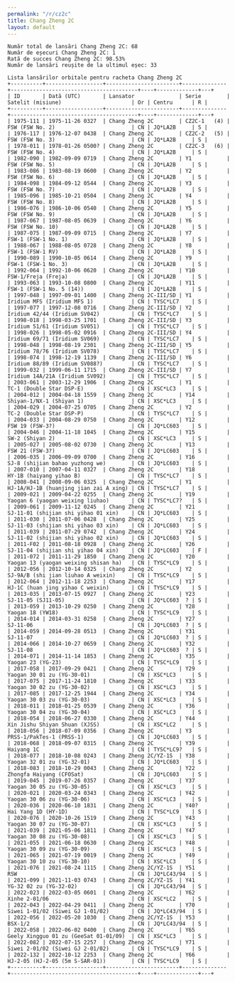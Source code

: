 ```yaml
---
permalink: "/r/cz2c"
title: Chang Zheng 2C
layout: default
---
```


    Număr total de lansări Chang Zheng 2C: 68
    Număr de eșecuri Chang Zheng 2C: 1
    Rată de succes Chang Zheng 2C: 98.53%
    Număr de lansări reușite de la ultimul eșec: 33
    
    Lista lansărilor orbitale pentru racheta Chang Zheng 2C
    +----------+------------------+-----------------------+--------------+----------------------------------------+----+-------------+---+
    | ID       | Dată (UTC)       | Lansator              | Serie        | Satelit (misiune)                      | Or | Centru      | R |
    +----------+------------------+-----------------------+--------------+----------------------------------------+----+-------------+---+
    | 1975-111 | 1975-11-26 0327  | Chang Zheng 2C        | CZ2C-1   (4) | FSW (FSW No. 2)                        | CN | JQ*LA2B     | S |
    | 1976-117 | 1976-12-07 0438  | Chang Zheng 2C        | CZ2C-2   (5) | FSW (FSW No. 3)                        | CN | JQ*LA2B     | S |
    | 1978-011 | 1978-01-26 0500? | Chang Zheng 2C        | CZ2C-3   (6) | FSW (FSW No. 4)                        | CN | JQ*LA2B     | S |
    | 1982-090 | 1982-09-09 0719  | Chang Zheng 2C        | Y1           | FSW (FSW No. 5)                        | CN | JQ*LA2B     | S |
    | 1983-086 | 1983-08-19 0600  | Chang Zheng 2C        | Y2           | FSW (FSW No. 6)                        | CN | JQ*LA2B     | S |
    | 1984-098 | 1984-09-12 0544  | Chang Zheng 2C        | Y3           | FSW (FSW No. 7)                        | CN | JQ*LA2B     | S |
    | 1985-096 | 1985-10-21 0504  | Chang Zheng 2C        | Y4           | FSW (FSW No. 8)                        | CN | JQ*LA2B     | S |
    | 1986-076 | 1986-10-06 0540  | Chang Zheng 2C        | Y5           | FSW (FSW No. 9)                        | CN | JQ*LA2B     | S |
    | 1987-067 | 1987-08-05 0639  | Chang Zheng 2C        | Y6           | FSW (FSW No. 10)                       | CN | JQ*LA2B     | S |
    | 1987-075 | 1987-09-09 0715  | Chang Zheng 2C        | Y7           | FSW-1 (FSW-1 No. 1)                    | CN | JQ*LA2B     | S |
    | 1988-067 | 1988-08-05 0728  | Chang Zheng 2C        | Y8           | FSW-1 (FSW-1 RV)                       | CN | JQ*LA2B     | S |
    | 1990-089 | 1990-10-05 0614  | Chang Zheng 2C        | Y9           | FSW-1 (FSW-1 No. 3)                    | CN | JQ*LA2B     | S |
    | 1992-064 | 1992-10-06 0620  | Chang Zheng 2C        | Y10          | FSW-1/Freja (Freja)                    | CN | JQ*LA2B     | S |
    | 1993-063 | 1993-10-08 0800  | Chang Zheng 2C        | Y11          | FSW-1 (FSW-1 No. 5 (14))               | CN | JQ*LA2B     | S |
    | 1997-048 | 1997-09-01 1400  | Chang Zheng 2C-III/SD | Y1           | Iridium MFS (Iridium MFS 1)            | CN | TYSC*LC7    | S |
    | 1997-077 | 1997-12-08 0716  | Chang Zheng 2C-III/SD | Y2           | Iridium 42/44 (Iridium SV042)          | CN | TYSC*LC7    | S |
    | 1998-018 | 1998-03-25 1701  | Chang Zheng 2C-III/SD | Y3           | Iridium 51/61 (Iridium SV051)          | CN | TYSC*LC7    | S |
    | 1998-026 | 1998-05-02 0916  | Chang Zheng 2C-III/SD | Y4           | Iridium 69/71 (Iridium SV069)          | CN | TYSC*LC7    | S |
    | 1998-048 | 1998-08-19 2301  | Chang Zheng 2C-III/SD | Y5           | Iridium 78/76 (Iridium SV078)          | CN | TYSC*LC7    | S |
    | 1998-074 | 1998-12-19 1139  | Chang Zheng 2C-III/SD | Y6           | Iridium 88/89 (Iridium SV088?)         | CN | TYSC*LC7    | S |
    | 1999-032 | 1999-06-11 1715  | Chang Zheng 2C-III/SD | Y7           | Iridium 14A/21A (Iridium SV092)        | CN | TYSC*LC7    | S |
    | 2003-061 | 2003-12-29 1906  | Chang Zheng 2C        | Y1           | TC-1 (Double Star DSP-E)               | CN | XSC*LC3     | S |
    | 2004-012 | 2004-04-18 1559  | Chang Zheng 2C        | Y14          | Shiyan-1/NX-1 (Shiyan 1)               | CN | XSC*LC3     | S |
    | 2004-029 | 2004-07-25 0705  | Chang Zheng 2C        | Y2           | TC-2 (Double Star DSP-P)               | CN | TYSC*LC7    | S |
    | 2004-033 | 2004-08-29 0750  | Chang Zheng 2C        | Y12          | FSW 19 (FSW-3?)                        | CN | JQ*LC603    | S |
    | 2004-046 | 2004-11-18 1045  | Chang Zheng 2C        | Y15          | SW-2 (Shiyan 2)                        | CN | XSC*LC3     | S |
    | 2005-027 | 2005-08-02 0730  | Chang Zheng 2C        | Y13          | FSW 21 (FSW-3?)                        | CN | JQ*LC603    | S |
    | 2006-035 | 2006-09-09 0700  | Chang Zheng 2C        | Y16          | SJ-8 (shijian bahao yuzhong we)        | CN | JQ*LC603    | S |
    | 2007-010 | 2007-04-11 0327  | Chang Zheng 2C        | Y18          | HY-1B (haiyang yihao B)                | CN | TYSC*LC7    | S |
    | 2008-041 | 2008-09-06 0325  | Chang Zheng 2C        | Y1           | HJ-1A/HJ-1B (huanjing jian zai A xing) | CN | TYSC*LC7    | S |
    | 2009-021 | 2009-04-22 0255  | Chang Zheng 2C        | Y19          | Yaogan 6 (yaogan weixing liuhao)       | CN | TYSC*LC7?   | S |
    | 2009-061 | 2009-11-12 0245  | Chang Zheng 2C        | Y21          | SJ-11-01 (shijian shi yihao 01 xin)    | CN | JQ*LC603    | S |
    | 2011-030 | 2011-07-06 0428  | Chang Zheng 2C        | Y25          | SJ-11-03 (shijian shi yihao 03 xin)    | CN | JQ*LC603    | S |
    | 2011-039 | 2011-07-29 0742  | Chang Zheng 2C        | Y24          | SJ-11-02 (shijian shi yihao 02 xin)    | CN | JQ*LC603    | S |
    | 2011-F02 | 2011-08-18 0928  | Chang Zheng 2C        | Y26          | SJ-11-04 (shijian shi yihao 04 xin)    | CN | JQ*LC603    | F |
    | 2011-072 | 2011-11-29 1850  | Chang Zheng 2C        | Y20          | Yaogan 13 (yaogan weixing shisan ha)   | CN | TYSC*LC9    | S |
    | 2012-056 | 2012-10-14 0325  | Chang Zheng 2C        | Y2           | SJ-9A/B (shi jian liuhao A weixin)     | CN | TYSC*LC9    | S |
    | 2012-064 | 2012-11-18 2253  | Chang Zheng 2C        | Y17          | HJ-1C (huan jing yihao C weixin)       | CN | TYSC*LC9    | S |
    | 2013-035 | 2013-07-15 0927  | Chang Zheng 2C        | Y23          | SJ-11-05 (SJ11-05)                     | CN | JQ*LC603  ? | S |
    | 2013-059 | 2013-10-29 0250  | Chang Zheng 2C        | Y28          | Yaogan 18 (YW18)                       | CN | TYSC*LC9    | S |
    | 2014-014 | 2014-03-31 0258  | Chang Zheng 2C        | Y27          | SJ-11-06                               | CN | JQ*LC603  ? | S |
    | 2014-059 | 2014-09-28 0513  | Chang Zheng 2C        | Y31          | SJ-11-07                               | CN | JQ*LC603  ? | S |
    | 2014-066 | 2014-10-27 0659  | Chang Zheng 2C        | Y32          | SJ-11-08                               | CN | JQ*LC603  ? | S |
    | 2014-071 | 2014-11-14 1853  | Chang Zheng 2C        | Y35          | Yaogan 23 (YG-23)                      | CN | TYSC*LC9    | S |
    | 2017-058 | 2017-09-29 0421  | Chang Zheng 2C        | Y29          | Yaogan 30 01 zu (YG-30-01)             | CN | XSC*LC3     | S |
    | 2017-075 | 2017-11-24 1810  | Chang Zheng 2C        | Y33          | Yaogan 30 02 zu (YG-30-02)             | CN | XSC*LC3     | S |
    | 2017-085 | 2017-12-25 1944  | Chang Zheng 2C        | Y34          | Yaogan 30 03 zu (YG-30-03)             | CN | XSC*LC3     | S |
    | 2018-011 | 2018-01-25 0539  | Chang Zheng 2C        | Y36          | Yaogan 30 04 zu (YG-30-04)             | CN | XSC*LC3     | S |
    | 2018-054 | 2018-06-27 0330  | Chang Zheng 2C        | Y44          | Xin Jishu Shiyan Shuan (XJSS)          | CN | XSC*LC2     | S |
    | 2018-056 | 2018-07-09 0356  | Chang Zheng 2C        | Y3           | PRSS-1/PakTes-1 (PRSS-1)               | CN | JQ*LC603    | S |
    | 2018-068 | 2018-09-07 0315  | Chang Zheng 2C        | Y39          | Haiyang 1C                             | CN | TYSC*LC9?   | S |
    | 2018-077 | 2018-10-08 0243  | Chang Zheng 2C/YZ-1S  | Y38          | Yaogan 32 01 zu (YG-32-01)             | CN | JQ*LC603    | S |
    | 2018-083 | 2018-10-29 0043  | Chang Zheng 2C        | Y22          | Zhongfa Haiyang (CFOSat)               | CN | JQ*LC603    | S |
    | 2019-045 | 2019-07-26 0357  | Chang Zheng 2C        | Y37          | Yaogan 30 05 zu (YG-30-05)             | CN | XSC*LC3     | S |
    | 2020-021 | 2020-03-24 0343  | Chang Zheng 2C        | Y42          | Yaogan 30 06 zu (YG-30-06)             | CN | XSC*LC3     | S |
    | 2020-036 | 2020-06-10 1831  | Chang Zheng 2C        | Y40?         | Hai Yang 1D (HY-1D)                    | CN | TYSC*LC9    | S |
    | 2020-076 | 2020-10-26 1519  | Chang Zheng 2C        | Y43          | Yaogan 30 07 zu (YG-30-07)             | CN | XSC*LC3     | S |
    | 2021-039 | 2021-05-06 1811  | Chang Zheng 2C        | Y47          | Yaogan 30 08 zu (YG-30-08)             | CN | XSC*LC3     | S |
    | 2021-055 | 2021-06-18 0630  | Chang Zheng 2C        | Y48          | Yaogan 30 09 zu (YG-30-09)             | CN | XSC*LC3     | S |
    | 2021-065 | 2021-07-19 0019  | Chang Zheng 2C        | Y49          | Yaogan 30 10 zu (YG-30-10)             | CN | XSC*LC3     | S |
    | 2021-076 | 2021-08-24 1115  | Chang Zheng 2C/YZ-1S  | Y51          | RSW                                    | CN | JQ*LC43/94  | S |
    | 2021-099 | 2021-11-03 0743  | Chang Zheng 2C/YZ-1S  | Y41          | YG-32 02 zu (YG-32-02)                 | CN | JQ*LC43/94  | S |
    | 2022-023 | 2022-03-05 0601  | Chang Zheng 2C        | Y62          | Xinhe 2-01/06                          | CN | XSC*LC2     | S |
    | 2022-043 | 2022-04-29 0411  | Chang Zheng 2C        | Y70          | Siwei 1-01/02 (Siwei GJ 1-01/02)       | CN | JQ*LC43/94  | S |
    | 2022-056 | 2022-05-20 1030  | Chang Zheng 2C/YZ-1S  | Y53          | BSX-1/2                                | CN | JQ*LC43/94  | S |
    | 2022-058 | 2022-06-02 0400  | Chang Zheng 2C        | Y65          | Geely Xingguo 01 zu (GeeSat 01-01/09)  | CN | XSC*LC3     | S |
    | 2022-082 | 2022-07-15 2257  | Chang Zheng 2C        | Y71          | Siwei 2-01/02 (Siwei GJ 2-01/02)       | CN | TYSC*LC9    | S |
    | 2022-132 | 2022-10-12 2253  | Chang Zheng 2C        | Y66          | HJ-2-05 (HJ-2-05 (5m S-SAR-01))        | CN | TYSC*LC9    | S |
    +----------+------------------+-----------------------+--------------+----------------------------------------+----+-------------+---+
    

